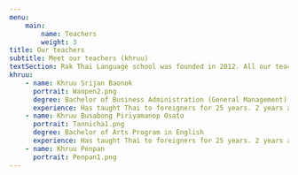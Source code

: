 ```yaml
---
menu:
    main:
        name: Teachers
        weight: 3
title: Our teachers
subtitle: Meet our teachers (khruu)
textSection: Rak Thai Language school was founded in 2012. All our teachers, or *khruu* are highly trained, highly professional and have many years teaching of experience. We are ready to teach you Thai!
khruu:
    - name: Khruu Srijan Baonok
      portrait: Wanpen2.png
      degree: Bachelor of Business Administration (General Management)
      experience: Has taught Thai to foreigners for 25 years. 2 years at English Volunteer Unit, 11 years at UTL School, and 12 years at RTL School.
    - name: Khruu Busabong Piriyamanop Osato
      portrait: Tannicha1.png
      degree: Bachelor of Arts Program in English
      experience: Has taught Thai to foreigners for 25 years. 2 years at Union School, 11 years at UTL School, and 12 years at RTL School
    - name: Khruu Penpan
      portrait: Penpan1.png
---
```


